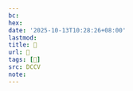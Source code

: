 ```yaml
---
bc:
hex:
date: '2025-10-13T10:28:26+08:00'
lastmod:
title: 􅠟
url: 􅠟
tags: [𪕓]
src: DCCV
note:
---
```

